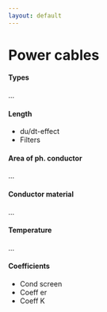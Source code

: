 ```yaml
---
layout: default
---
```


# Power cables

####	Types

...

####	Length

* du/dt-effect
* Filters

####	Area of ph. conductor

...

####	Conductor material

...

####	Temperature

...

####	Coefficients 

* Cond screen
* Coeff er
* Coeff K
